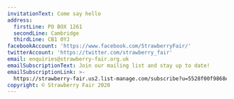 ```yaml
---
invitationText: Come say hello
address:
  firstLine: PO BOX 1261
  secondLine: Cambridge
  thirdLine: CB1 0YJ
facebookAccount: 'https://www.facebook.com/StrawberryFair/'
twitterAccount: 'https://twitter.com/strawberry_fair'
email: enquiries@strawberry-fair.org.uk
emailSubscriptionText: Join our mailing list and stay up to date!
emailSubscriptionLink: >-
  https://strawberry-fair.us2.list-manage.com/subscribe?u=5528f00f9868e21135103186b&id=972fa2f207
copyright: © Strawberry Fair 2020
---
```


